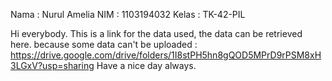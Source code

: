 Nama  : Nurul Amelia
NIM   : 1103194032
Kelas : TK-42-PIL

Hi everybody.
This is a link for the data used, the data can be retrieved here. because some data can't be uploaded :
https://drive.google.com/drive/folders/1I8stPH5hn8gQOD5MPrD9rPSM8xH3LGxV?usp=sharing
Have a nice day always.
